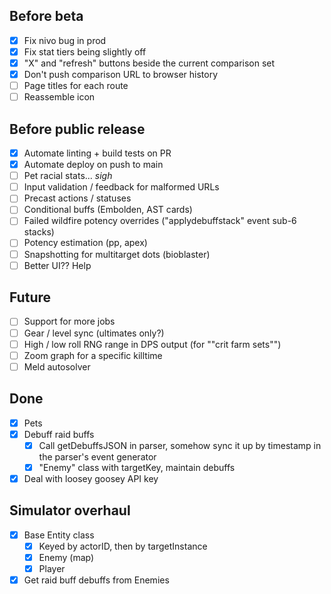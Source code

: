 ## Before beta
* [X] Fix nivo bug in prod
* [X] Fix stat tiers being slightly off
* [X] "X" and "refresh" buttons beside the current comparison set
* [X] Don't push comparison URL to browser history
* [ ] Page titles for each route
* [ ] Reassemble icon

## Before public release
* [X] Automate linting + build tests on PR
* [X] Automate deploy on push to main
* [ ] Pet racial stats... *sigh*
* [ ] Input validation / feedback for malformed URLs
* [ ] Precast actions / statuses
* [ ] Conditional buffs (Embolden, AST cards)
* [ ] Failed wildfire potency overrides ("applydebuffstack" event sub-6 stacks)
* [ ] Potency estimation (pp, apex)
* [ ] Snapshotting for multitarget dots (bioblaster)
* [ ] Better UI?? Help

## Future
* [ ] Support for more jobs
* [ ] Gear / level sync (ultimates only?)
* [ ] High / low roll RNG range in DPS output (for ""crit farm sets"")
* [ ] Zoom graph for a specific killtime
* [ ] Meld autosolver

## Done
* [X] Pets
* [X] Debuff raid buffs
    * [X] Call getDebuffsJSON in parser, somehow sync it up by timestamp in the parser's event generator
    * [X] "Enemy" class with targetKey, maintain debuffs
* [X] Deal with loosey goosey API key

## Simulator overhaul
* [X] Base Entity class
    * [X] Keyed by actorID, then by targetInstance
    * [X] Enemy (map)
    * [X] Player
* [X] Get raid buff debuffs from Enemies

